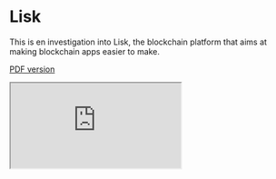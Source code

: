# Lisk

This is en investigation into Lisk, the blockchain platform that aims at making blockchain apps easier to make.

<a href="Lisk.pdf">PDF version</a>

<iframe src="https://docs.google.com/document/d/1TBMM3IG6QAlzuVSlDNdb9CvfstAUMybmiE0jbs1fJhA/edit?usp=sharing">
  <p>Your browser does not support iframes.</p>
</iframe>
